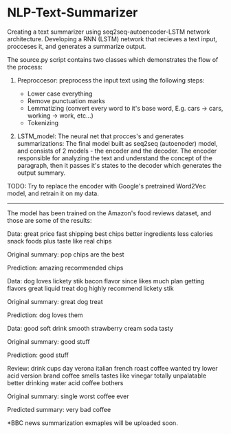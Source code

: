 # NLP-Text-Summarizer
Creating a text summarizer using seq2seq-autoencoder-LSTM network architecture.
Developing a RNN (LSTM) network that recieves a text input, procceses it, and generates a summarize output.

The source.py script contains two classes which demonstrates the flow of the process:
1. Preproccesor: preprocess the input text using the following steps:
   - Lower case everything
   - Remove punctuation marks
   - Lemmatizing (convert every word to it's base word, E.g. cars -> cars, working -> work, etc...)
   - Tokenizing
   
2. LSTM_model: The neural net that procces's and generates summarizations:
   The final model built as seq2seq (autoenoder) model, and consists of 2 models - the encoder and the decoder.
   The encoder responsible for analyzing the text and understand the concept of the paragraph, 
   then it passes it's states to the decoder which generates the output summary.


TODO: Try to replace the encoder with Google's pretrained Word2Vec model, and retrain it on my data.

--------------------------------------


The model has been trained on the Amazon's food reviews dataset, and those are some of the results:


Data: great price fast shipping best chips better ingredients less calories snack foods plus taste like real chips 

Original summary: pop chips are the best 

Prediction:  amazing recommended chips


Data: dog loves lickety stik bacon flavor since likes much plan getting flavors great liquid treat dog highly recommend lickety stik 

Original summary: great dog treat 

Prediction:  dog loves them


Data: good soft drink smooth strawberry cream soda tasty 

Original summary: good stuff 

Prediction:  good stuff


Review: drink cups day verona italian french roast coffee wanted try lower acid version brand coffee smells tastes like vinegar totally unpalatable better drinking water acid coffee bothers 

Original summary: single worst coffee ever 

Predicted summary:  very bad coffee



*BBC news summarization exmaples will be uploaded soon.
